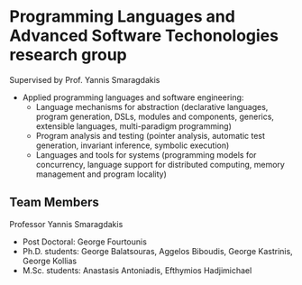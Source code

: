 # Programming Languages and Advanced Software Techonologies research group

Supervised by Prof. Yannis Smaragdakis

* Applied programming languages and software engineering:
  * Language mechanisms for abstraction (declarative languages, program generation, DSLs, modules and components, generics, extensible languages, multi-paradigm programming)
  * Program analysis and testing (pointer analysis, automatic test generation, invariant inference, symbolic execution)
  * Languages and tools for systems (programming models for concurrency, language support for distributed computing, memory management and program locality)

## Team Members

Professor Yannis Smaragdakis

* Post Doctoral: George Fourtounis
* Ph.D. students: George Balatsouras, Aggelos Biboudis, George Kastrinis, George Kollias
* M.Sc. students: Anastasis Antoniadis, Efthymios Hadjimichael
